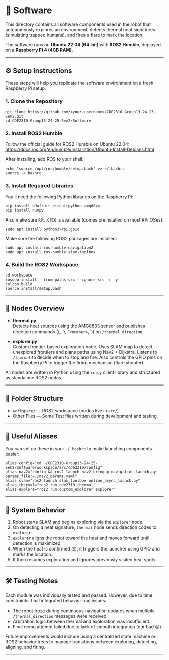 # 🧠 Software 

This directory contains all software components used in the robot that autonomously explores an environment, detects thermal heat signatures (simulating trapped humans), and fires a flare to mark the location.

The software runs on **Ubuntu 22.04 (64-bit)** with **ROS2 Humble**, deployed on a **Raspberry Pi 4 (4GB RAM)**.

---

## ⚙️ Setup Instructions

These steps will help you replicate the software environment on a fresh Raspberry Pi setup.

### 1. Clone the Repository

```
git clone https://github.com/<your-username>/CDE2310-Group13-24-25-Sem2.git
cd CDE2310-Group13-24-25-Sem2/Software
```

### 2. Install ROS2 Humble

Follow the official guide for ROS2 Humble on Ubuntu 22.04:  
https://docs.ros.org/en/humble/Installation/Ubuntu-Install-Debians.html

After installing, add ROS to your shell:

```
echo "source /opt/ros/humble/setup.bash" >> ~/.bashrc
source ~/.bashrc
```

### 3. Install Required Libraries

You’ll need the following Python libraries on the Raspberry Pi:

```
pip install adafruit-circuitpython-amg88xx
pip install numpy
```

Also make sure `RPi.GPIO` is available (comes preinstalled on most RPi OSes):

```
sudo apt install python3-rpi.gpio
```

Make sure the following ROS2 packages are installed:

```
sudo apt install ros-humble-navigation2
sudo apt install ros-humble-slam-toolbox
```

### 4. Build the ROS2 Workspace

```
cd workspace
rosdep install --from-paths src --ignore-src -r -y
colcon build
source install/setup.bash
```

---

## 🧪 Nodes Overview

- **thermal.py**  
  Detects heat sources using the AMG8833 sensor and publishes direction commands (`L`, `R`, `F<number>`, `S`) on `/thermal_direction`.

- **explorer.py**  
  Custom frontier-based exploration node. Uses SLAM map to detect unexplored frontiers and plans paths using Nav2 + Dijkstra. Listens to `/thermal` to decide when to stop and fire. Also controls the GPIO pins on the Raspberry Pi to trigger the firing mechanism (flare shooter).

All nodes are written in Python using the `rclpy` client library and structured as standalone ROS2 nodes.

---

## 📂 Folder Structure

- `workspace/` — ROS2 workspace (nodes live in `src/`)
- Other Files — Some Test files written during development and testing.

---

## 🧷 Useful Aliases

You can set up these in your `~/.bashrc` to make launching components easier:

```
alias config="cd ~/CDE2310-Group13-24-25-Sem2/Software/workspace/src/cde2310/config"
alias nav2="config && ros2 launch nav2_bringup navigation_launch.py params_file:=./nav2_params.yaml"
alias slam="ros2 launch slam_toolbox online_async_launch.py"
alias thermal="ros2 run cde2310 thermal"
alias explore="ros2 run custom_explorer explorer"
```

---

## 🧯 System Behavior

1. Robot starts SLAM and begins exploring via the `explorer` node.
2. On detecting a heat signature, `thermal` node sends direction codes to `explorer`.
3. `explorer` aligns the robot toward the heat and moves forward until detection is maximized.
4. When the heat is confirmed (`S`), it triggers the launcher using GPIO and marks the location.
5. It then resumes exploration and ignores previously visited heat spots.

---

## 🛠 Testing Notes

Each module was individually tested and passed. However, due to time constraints, final integrated behavior had issues:

- The robot froze during continuous navigation updates when multiple `/thermal_direction` messages were received.
- Arbitration logic between thermal and exploration was insufficient.
- Final demo attempt failed due to lack of smooth integration (our bad 😔).

Future improvements would include using a centralized state machine or ROS2 behavior trees to manage transitions between exploring, detecting, aligning, and firing.

---
